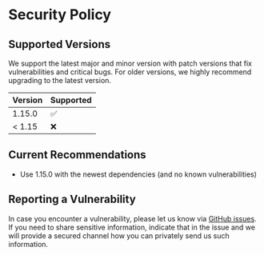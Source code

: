 # Security Policy

## Supported Versions

We support the latest major and minor version with patch versions that fix vulnerabilities and critical bugs. For older versions, we highly recommend upgrading to the latest version. 

| Version | Supported          |
|---------| ------------------ |
| 1.15.0  | :white_check_mark: |
| < 1.15  | :x:                |

## Current Recommendations

* Use 1.15.0 with the newest dependencies (and no known vulnerabilities)

## Reporting a Vulnerability

In case you encounter a vulnerability, please let us know via [GitHub issues](https://github.com/FAIRDataTeam/FAIRDataPoint/issues). If you need to share sensitive information, indicate that in the issue and we will provide a secured channel how you can privately send us such information.
